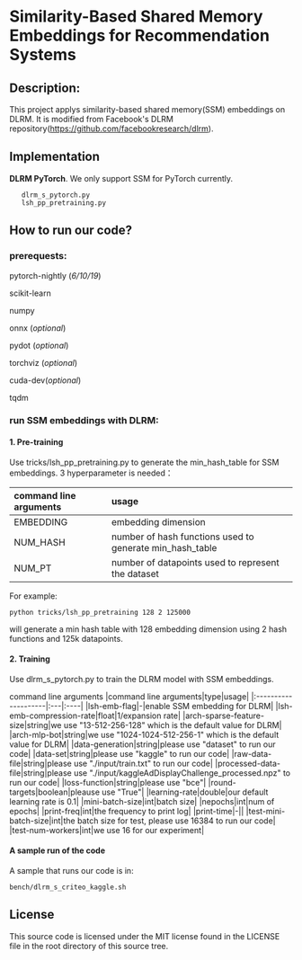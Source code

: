 # Similarity-Based Shared Memory Embeddings for Recommendation Systems


## Description:

This project applys similarity-based shared memory(SSM) embeddings on DLRM. It is modified from Facebook's DLRM repository(https://github.com/facebookresearch/dlrm). 


## Implementation

**DLRM PyTorch**. We only support SSM for PyTorch currently.

       dlrm_s_pytorch.py
       lsh_pp_pretraining.py


## How to run our code?
### prerequests:
pytorch-nightly (*6/10/19*)

scikit-learn

numpy

onnx (*optional*)

pydot (*optional*)

torchviz (*optional*)

cuda-dev(*optional*)

tqdm

### run SSM embeddings with DLRM:
#### 1. Pre-training
Use tricks/lsh_pp_pretraining.py to generate the min_hash_table for SSM embeddings. 3 hyperparameter is needed：

|command line arguments|usage|
|:--------------------|:----|
|EMBEDDING|embedding dimension|
|NUM_HASH| number of hash functions used to generate min_hash_table|
|NUM_PT|number of datapoints used to represent the dataset|

For example:  

```
python tricks/lsh_pp_pretraining 128 2 125000
```
will generate a min hash table with 128 embedding dimension using 2 hash functions and 125k datapoints.

#### 2. Training
Use dlrm_s_pytorch.py to train the DLRM model with SSM embeddings.

command line arguments
|command line arguments|type|usage|
|:--------------------|:---|:----|
|lsh-emb-flag|-|enable SSM embedding for DLRM|
|lsh-emb-compression-rate|float|1/expansion rate|
|arch-sparse-feature-size|string|we use "13-512-256-128" which is the default value for DLRM|
|arch-mlp-bot|string|we use "1024-1024-512-256-1" which is the default value for DLRM|
|data-generation|string|please use "dataset" to run our code|
|data-set|string|please use "kaggle" to run our code|
|raw-data-file|string|please use "./input/train.txt" to run our code|
|processed-data-file|string|please use "./input/kaggleAdDisplayChallenge_processed.npz" to run our code|
|loss-function|string|please use "bce"|
|round-targets|boolean|pleause use "True"|
|learning-rate|double|our default learning rate is 0.1|
|mini-batch-size|int|batch size|
|nepochs|int|num of epochs|
|print-freq|int|the frequency to print log|
|print-time|-||
|test-mini-batch-size|int|the batch size for test, please use 16384 to run our code| 
|test-num-workers|int|we use 16 for our experiment|


#### A sample run of the code
A sample that runs our code is in:
```
bench/dlrm_s_criteo_kaggle.sh
```


## License

This source code is licensed under the MIT license found in the
LICENSE file in the root directory of this source tree.
